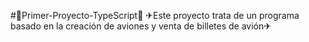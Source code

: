 #🛬Primer-Proyecto-TypeScript🛫 
✈Este proyecto trata de un programa basado en la creación de aviones y venta de billetes de avión✈
